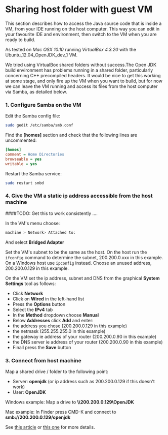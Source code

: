 # Sharing host folder with guest VM

This section describes how to access the Java source code that is inside a VM, from your IDE running on the host computer. This way you can edit in your favourite IDE and environment, then switch to the VM when you are ready to build.

As tested on *Mac OSX 10.10* running *VirtualBox 4.3.20* with the Ubuntu_12.04_OpenJDK_dev_1 VM.

We tried using VirtualBox shared folders without success.The Open JDK build environment has problems running in a shared folder, particularly concerning C++ precompiled headers. It would be nice to get this working at some stage, and only fire up the VM when you want to build, but for now we can leave the VM running and access its files from the host computer via Samba, as detailed below. 


### 1. Configure Samba on the VM

Edit the Samba config file: 

```bash
sudo gedit /etc/samba/smb.conf
```

Find the **[homes]** section and check that the following lines are uncommented:
```ini
[homes]
comment = Home Directories
browseable = yes
writable = yes
```
Restart the Samba service:

```bash
sudo restart smbd
```

### 4. Give the VM a static ip address accessible from the host machine
####TODO: Get this to work consistently .... 

In the VM's menu choose:
```bash
machine > Network> Attached to: 
```
And select **Bridged Adapter**

Set the VM's subnet to be the same as the host. On the host run the `ifconfig` command to determine the subnet, 200.200.0.xxx in this example. On a Windows host use `ipconfig` instead. Choose an unused address, 200.200.0.129 in this example.

On the VM set the ip address, subnet and DNS from the graphical **System Settings** tool as follows:
 - Click **Network**
 - Click on **Wired** in the left-hand list
 - Press the **Options** button
 - Select the **IPv4** tab
 - In the **Method** dropdown choose **Manual**
 - Below **Addresses** click **Add** and enter:
  - the address you chose (200.200.0.129 in this example)
  - the netmask (255.255.255.0 in this example)
  - the gateway ie address of your router (200.200.0.90 in this example)
  - the DNS server ie address of your router (200.200.0.90 in this example)
 - Finall press the **Save** button

### 3. Connect from host machine
Map a shared drive / folder to the following point:
 - Server: **openjdk** (or ip address such as 200.200.0.129 if this doesn't work)
 - User: **OpenJDK**

Windows example: Map a drive to **\\\\200.200.0.129\OpenJDK** 

Mac example: In Finder press CMD-K and connect to **smb://200.200.0.129/openjdk**



See [this article](http://www.howtogeek.com/howto/ubuntu/share-ubuntu-home-directories-using-samba/) or [this one]( http://superuser.com/questions/241825/share-virtualbox-folders-in-reverse-guest-host) for more details.

